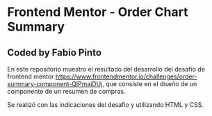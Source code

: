 # Frontend Mentor - Order Chart Summary 
## Coded by Fabio Pinto

En este repositorio muestro el resultado del desarrollo del desafío de frontend mentor https://www.frontendmentor.io/challenges/order-summary-component-QlPmajDUj, 
que consiste en el diseño de un componente de un resumen de compras. 

Se realizó con las indicaciones del desafio y utilizando HTML y CSS. 



